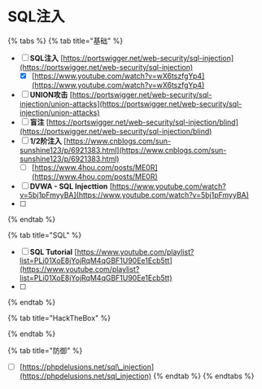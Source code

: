 # SQL注入

{% tabs %}
{% tab title="基础" %}
* [ ] **SQL注入**             [https://portswigger.net/web-security/sql-injection](https://portswigger.net/web-security/sql-injection)
  * [x] [https://www.youtube.com/watch?v=wX6tszfgYp4](https://www.youtube.com/watch?v=wX6tszfgYp4)
* [ ] **UNION攻击**        [https://portswigger.net/web-security/sql-injection/union-attacks](https://portswigger.net/web-security/sql-injection/union-attacks)
* [ ] **盲注**                    [https://portswigger.net/web-security/sql-injection/blind](https://portswigger.net/web-security/sql-injection/blind)
* [ ] **1/2阶注入**         [https://www.cnblogs.com/sun-sunshine123/p/6921383.html](https://www.cnblogs.com/sun-sunshine123/p/6921383.html)
  * [ ] [https://www.4hou.com/posts/ME0R](https://www.4hou.com/posts/ME0R)
* [ ] **DVWA - SQL Injecttion**      [https://www.youtube.com/watch?v=5bj1pFmyyBA](https://www.youtube.com/watch?v=5bj1pFmyyBA)
* [ ] 
{% endtab %}

{% tab title="SQL" %}
* [ ] **SQL Tutorial**       [https://www.youtube.com/playlist?list=PLi01XoE8jYojRqM4qGBF1U90Ee1Ecb5tt](https://www.youtube.com/playlist?list=PLi01XoE8jYojRqM4qGBF1U90Ee1Ecb5tt)
* [ ] 
{% endtab %}

{% tab title="HackTheBox" %}

{% endtab %}

{% tab title="防御" %}
* [ ] [https://phpdelusions.net/sql\_injection](https://phpdelusions.net/sql_injection)
{% endtab %}
{% endtabs %}



